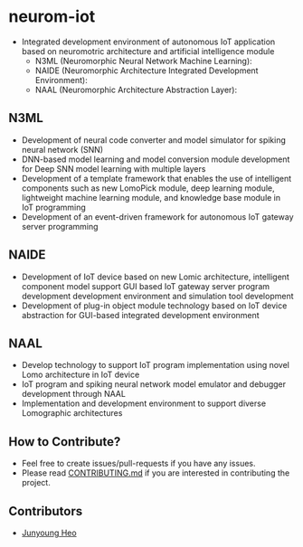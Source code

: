# neurom-iot
- Integrated development environment of autonomous IoT application based on neuromotric architecture and artificial intelligence module
    - N3ML (Neuromorphic Neural Network Machine Learning):
    - NAIDE (Neuromorphic Architecture Integrated Development Environment):
    - NAAL (Neuromorphic Architecture Abstraction Layer):
    
## N3ML
- Development of neural code converter and model simulator for spiking neural network (SNN)
- DNN-based model learning and model conversion module development for Deep SNN model learning with multiple layers
- Development of a template framework that enables the use of intelligent components such as new LomoPick module, deep learning module, lightweight machine learning module, and knowledge base module in IoT programming
- Development of an event-driven framework for autonomous IoT gateway server programming

## NAIDE
- Development of IoT device based on new Lomic architecture, intelligent component model support GUI based IoT gateway server program development development environment and simulation tool development
- Development of plug-in object module technology based on IoT device abstraction for GUI-based integrated development environment

## NAAL
- Develop technology to support IoT program implementation using novel Lomo architecture in IoT device
- IoT program and spiking neural network model emulator and debugger development through NAAL
- Implementation and development environment to support diverse Lomographic architectures

## How to Contribute?
- Feel free to create issues/pull-requests if you have any issues.
- Please read [CONTRIBUTING.md](CCONTRIBUTING.md) if you are interested in contributing the project.

## Contributors
- [Junyoung Heo](https://github.com/jyheo)
